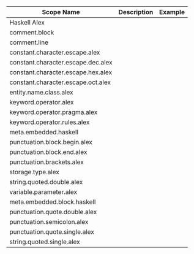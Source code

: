 | Scope Name | Description | Example |
|-|-|-|
| Haskell Alex |  |  |
| comment.block |  |  |
| comment.line |  |  |
| constant.character.escape.alex |  |  |
| constant.character.escape.dec.alex |  |  |
| constant.character.escape.hex.alex |  |  |
| constant.character.escape.oct.alex |  |  |
| entity.name.class.alex |  |  |
| keyword.operator.alex |  |  |
| keyword.operator.pragma.alex |  |  |
| keyword.operator.rules.alex |  |  |
| meta.embedded.haskell |  |  |
| punctuation.block.begin.alex |  |  |
| punctuation.block.end.alex |  |  |
| punctuation.brackets.alex |  |  |
| storage.type.alex |  |  |
| string.quoted.double.alex |  |  |
| variable.parameter.alex |  |  |
| meta.embedded.block.haskell |  |  |
| punctuation.quote.double.alex |  |  |
| punctuation.semicolon.alex |  |  |
| punctuation.quote.single.alex |  |  |
| string.quoted.single.alex |  |  |
